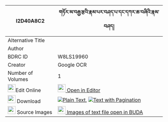 |I2D40A8C2|གཏོར་མ་བརྒྱ་རྩའི་རྣམ་པར་བཤད་པ་དང་དཀར་ཆ་བཞིའི་རྣམ་བཤད། 
| --- | --- 
|Alternative Title |
|Author | 
|BDRC ID | W8LS19960
|Creator | Google OCR
|Number of Volumes| 1
|<img width="25" src="https://img.icons8.com/color/25/000000/edit-property.png">Edit Online| [<img width="25" src="https://avatars.githubusercontent.com/u/45091458?s=200&v=4"> Open in Editor](http://editor.openpecha.org/I2D40A8C2)
|<img width="25" src="https://img.icons8.com/fluent/48/000000/download-2.png"/>  Download | [![](https://img.icons8.com/color/20/000000/txt.png)Plain Text](https://github.com/Openpecha/I2D40A8C2/releases/download/v1/torma_gyatsa_i_nampa_ra_shepa__plain_I2D40A8C2.zip), [![](https://img.icons8.com/color/20/000000/txt.png)Text with Pagination](https://github.com/Openpecha/I2D40A8C2/releases/download/v1/torma_gyatsa_i_nampa_ra_shepa__pages_I2D40A8C2.zip)
|<img width="25" src="https://img.icons8.com/plasticine/100/000000/pictures-folder.png"/>  Source Images | [<img width="25" src="https://library.bdrc.io/icons/BUDA-small.svg"> Images of text file open in BUDA](https://library.bdrc.io/show/bdr:W8LS19960)